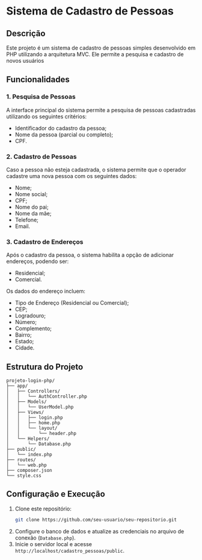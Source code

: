 # Sistema de Cadastro de Pessoas

## Descrição
Este projeto é um sistema de cadastro de pessoas simples desenvolvido em PHP utilizando a arquitetura MVC. Ele permite a pesquisa e cadastro de novos usuários

## Funcionalidades

### 1. Pesquisa de Pessoas
A interface principal do sistema permite a pesquisa de pessoas cadastradas utilizando os seguintes critérios:
- Identificador do cadastro da pessoa;
- Nome da pessoa (parcial ou completo);
- CPF.

### 2. Cadastro de Pessoas
Caso a pessoa não esteja cadastrada, o sistema permite que o operador cadastre uma nova pessoa com os seguintes dados:
- Nome;
- Nome social;
- CPF;
- Nome do pai;
- Nome da mãe;
- Telefone;
- Email.

### 3. Cadastro de Endereços
Após o cadastro da pessoa, o sistema habilita a opção de adicionar endereços, podendo ser:
- Residencial;
- Comercial.

Os dados do endereço incluem:
- Tipo de Endereço (Residencial ou Comercial);
- CEP;
- Logradouro;
- Número;
- Complemento;
- Bairro;
- Estado;
- Cidade.

## Estrutura do Projeto
```
projeto-login-php/
├── app/
│   ├── Controllers/
│   │   └── AuthController.php
│   ├── Models/
│   │   └── UserModel.php
│   ├── Views/
│   │   ├── login.php
│   │   ├── home.php
│   │   └── layout/
│   │       └── header.php
│   └── Helpers/
│       └── Database.php
├── public/
│   └── index.php
├── routes/
│   └── web.php
├── composer.json
└── style.css
```


## Configuração e Execução
1. Clone este repositório:
   ```sh
   git clone https://github.com/seu-usuario/seu-repositorio.git
   ```
2. Configure o banco de dados e atualize as credenciais no arquivo de conexão (`Database.php`).
3. Inicie o servidor local e acesse `http://localhost/cadastro_pessoas/public`.
